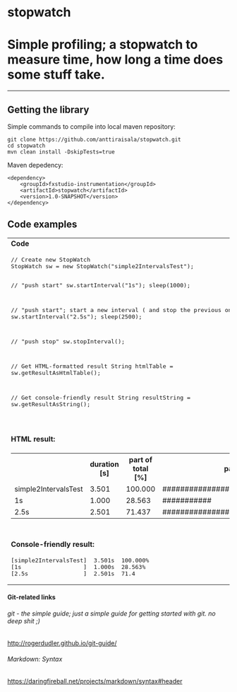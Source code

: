 # stopwatch
# Simple profiling; a stopwatch to measure time, how long a time does some stuff take.

<hr/>

## Getting the library

Simple commands to compile into local maven repository:

    git clone https://github.com/anttiraisala/stopwatch.git
    cd stopwatch
    mvn clean install -DskipTests=true

Maven depedency:

    <dependency>
        <groupId>fxstudio-instrumentation</groupId>
        <artifactId>stopwatch</artifactId>
        <version>1.0-SNAPSHOT</version>
    </dependency>

## Code examples

<table>
<tr><td>
<b>Code</b>
</td></tr>

<tr><td>
<pre>
// Create new StopWatch
StopWatch sw = new StopWatch("simple2IntervalsTest");

// "push start"
sw.startInterval("1s");
sleep(1000);

// "push start"; start a new interval ( and stop the previous one )
sw.startInterval("2.5s");
sleep(2500);

// "push stop"
sw.stopInterval();

// Get HTML-formatted result
String htmlTable = sw.getResultAsHtmlTable();

// Get console-friendly result
String resultString = sw.getResultAsString();
</pre>
</td></tr>


<tr><td>
&nbsp;
</td></tr>

<tr><td>
<b>HTML result:</b>
</td></tr>

<tr><td>
<table class='stopwatch-result'>

<tr><th/><th/><th/><th/><th class='column-border'>duration [s]</th><th class='column-border'>part of total [%]</th><th class='column-border'>part of total [%]</th></tr>



<tr class='odd-row'><td colspan='4' class='title-text'>simple2IntervalsTest<td class='column-border align-number title-number'>3.501</td><td class='column-border align-number title-number'>100.000</td><td class='column-border title-number'>########################################</td></tr>

<tr class='even-row'><td colspan='4' class='row'>1s<td class='column-border align-number'>1.000</td><td class='column-border align-number'>28.563</td><td class='column-border'>###########</td></tr>

<tr class='odd-row'><td colspan='4' class='row'>2.5s<td class='column-border align-number'>2.501</td><td class='column-border align-number'>71.437</td><td class='column-border'>#############################</td></tr>

</table>
</td></tr>

<tr><td>
&nbsp;
</td></tr>


<tr><td>
<b>Console-friendly result:</b>
</td></tr>

<tr><td>
<pre>
[simple2IntervalsTest]	3.501s	100.000%
[1s                  ]	1.000s	28.563%
[2.5s                ]	2.501s	71.4
</pre>
</td></tr>



</table>








#### Git-related links
###### git - the simple guide; just a simple guide for getting started with git. no deep shit ;)
http://rogerdudler.github.io/git-guide/
###### Markdown: Syntax
https://daringfireball.net/projects/markdown/syntax#header
